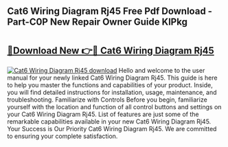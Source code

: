 ## Cat6 Wiring Diagram Rj45 Free Pdf Download - Part-C0P New Repair Owner Guide KlPkg

# <h2><a href="http://dfs5ufz.blite.top/?on=Cat6+Wiring+Diagram+Rj45">🔗Download New 👉🔴 Cat6 Wiring Diagram Rj45</a></h2>

[![Cat6 Wiring Diagram Rj45 download](https://i.imgur.com/lujVjoI.png)](http://dfs5ufz.blite.top/?on=Cat6+Wiring+Diagram+Rj45)
Hello and welcome to the user manual for your newly linked Cat6 Wiring Diagram Rj45. This guide is here to help you master the functions and capabilities of your product. Inside, you will find detailed instructions for installation, usage, maintenance, and troubleshooting. Familiarize with Controls Before you begin, familiarize yourself with the location and function of all control buttons and settings on your Cat6 Wiring Diagram Rj45. List of features are just some of the remarkable capabilities available in your new Cat6 Wiring Diagram Rj45. Your Success is Our Priority Cat6 Wiring Diagram Rj45. We are committed to ensuring your complete satisfaction.
